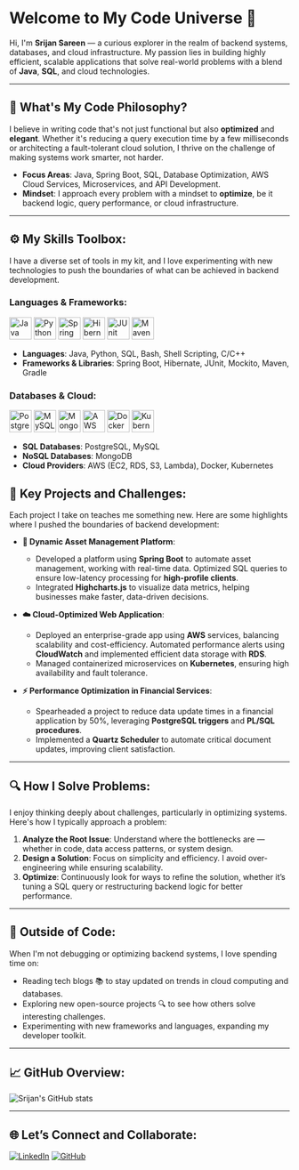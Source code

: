 # Welcome to My Code Universe 🌌
Hi, I'm **Srijan Sareen** — a curious explorer in the realm of backend systems, databases, and cloud infrastructure. My passion lies in building highly efficient, scalable applications that solve real-world problems with a blend of **Java**, **SQL**, and cloud technologies.

---

## 🧠 **What's My Code Philosophy?**
I believe in writing code that's not just functional but also **optimized** and **elegant**. Whether it's reducing a query execution time by a few milliseconds or architecting a fault-tolerant cloud solution, I thrive on the challenge of making systems work smarter, not harder.

- **Focus Areas**: Java, Spring Boot, SQL, Database Optimization, AWS Cloud Services, Microservices, and API Development.
- **Mindset**: I approach every problem with a mindset to **optimize**, be it backend logic, query performance, or cloud infrastructure.

---

## ⚙️ **My Skills Toolbox**:
I have a diverse set of tools in my kit, and I love experimenting with new technologies to push the boundaries of what can be achieved in backend development.

### **Languages & Frameworks**:
<p align="left">
<img src="https://cdn.jsdelivr.net/gh/devicons/devicon/icons/java/java-original.svg" alt="Java" width="40" height="40"/>
<img src="https://cdn.jsdelivr.net/gh/devicons/devicon/icons/python/python-original.svg" alt="Python" width="40" height="40"/>
<img src="https://cdn.jsdelivr.net/gh/devicons/devicon/icons/spring/spring-original.svg" alt="Spring Boot" width="40" height="40"/>
<img src="https://cdn.jsdelivr.net/gh/devicons/devicon/icons/hibernate/hibernate-plain.svg" alt="Hibernate" width="40" height="40"/>
<img src="https://cdn.jsdelivr.net/gh/devicons/devicon/icons/junit/junit-plain.svg" alt="JUnit" width="40" height="40"/>
<img src="https://cdn.jsdelivr.net/gh/devicons/devicon/icons/maven/maven-original.svg" alt="Maven" width="40" height="40"/>
</p>

- **Languages**: Java, Python, SQL, Bash, Shell Scripting, C/C++
- **Frameworks & Libraries**: Spring Boot, Hibernate, JUnit, Mockito, Maven, Gradle

### **Databases & Cloud**:
<p align="left">
<img src="https://cdn.jsdelivr.net/gh/devicons/devicon/icons/postgresql/postgresql-original.svg" alt="PostgreSQL" width="40" height="40"/>
<img src="https://cdn.jsdelivr.net/gh/devicons/devicon/icons/mysql/mysql-original.svg" alt="MySQL" width="40" height="40"/>
<img src="https://cdn.jsdelivr.net/gh/devicons/devicon/icons/mongodb/mongodb-original.svg" alt="MongoDB" width="40" height="40"/>
<img src="https://cdn.worldvectorlogo.com/logos/amazon-web-services-1.svg" alt="AWS" width="40" height="40"/>
<img src="https://cdn.jsdelivr.net/gh/devicons/devicon/icons/docker/docker-original.svg" alt="Docker" width="40" height="40"/>
<img src="https://cdn.jsdelivr.net/gh/devicons/devicon/icons/kubernetes/kubernetes-plain.svg" alt="Kubernetes" width="40" height="40"/>
</p>

- **SQL Databases**: PostgreSQL, MySQL
- **NoSQL Databases**: MongoDB
- **Cloud Providers**: AWS (EC2, RDS, S3, Lambda), Docker, Kubernetes


## 🚀 **Key Projects and Challenges**:
Each project I take on teaches me something new. Here are some highlights where I pushed the boundaries of backend development:

- **🔗 Dynamic Asset Management Platform**:
  - Developed a platform using **Spring Boot** to automate asset management, working with real-time data. Optimized SQL queries to ensure low-latency processing for **high-profile clients**.
  - Integrated **Highcharts.js** to visualize data metrics, helping businesses make faster, data-driven decisions.

- **☁️ Cloud-Optimized Web Application**:
  - Deployed an enterprise-grade app using **AWS** services, balancing scalability and cost-efficiency. Automated performance alerts using **CloudWatch** and implemented efficient data storage with **RDS**.
  - Managed containerized microservices on **Kubernetes**, ensuring high availability and fault tolerance.

- **⚡ Performance Optimization in Financial Services**:
  - Spearheaded a project to reduce data update times in a financial application by 50%, leveraging **PostgreSQL triggers** and **PL/SQL procedures**.
  - Implemented a **Quartz Scheduler** to automate critical document updates, improving client satisfaction.

---

## 🔍 **How I Solve Problems:**
I enjoy thinking deeply about challenges, particularly in optimizing systems. Here's how I typically approach a problem:

1. **Analyze the Root Issue**: Understand where the bottlenecks are — whether in code, data access patterns, or system design.
2. **Design a Solution**: Focus on simplicity and efficiency. I avoid over-engineering while ensuring scalability.
3. **Optimize**: Continuously look for ways to refine the solution, whether it’s tuning a SQL query or restructuring backend logic for better performance.

---

## 🎨 **Outside of Code**:
When I'm not debugging or optimizing backend systems, I love spending time on:

- Reading tech blogs 📚 to stay updated on trends in cloud computing and databases.
- Exploring new open-source projects 🔍 to see how others solve interesting challenges.
- Experimenting with new frameworks and languages, expanding my developer toolkit.

---

## 📈 **GitHub Overview**:
![Srijan's GitHub stats](https://github-readme-stats.vercel.app/api?username=srijansa&show_icons=true&theme=calm)


---

## 🌐 **Let’s Connect and Collaborate**:
[![LinkedIn](https://img.shields.io/badge/Srijan_Sareen-0077B5?style=for-the-badge&logo=linkedin&logoColor=white)](https://www.linkedin.com/in/srijansa/)
[![GitHub](https://img.shields.io/badge/Srijan_Sareen-100000?style=for-the-badge&logo=github&logoColor=white)](https://github.com/srijnsa)
